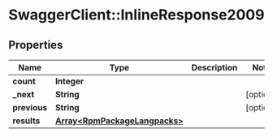 # SwaggerClient::InlineResponse2009

## Properties
Name | Type | Description | Notes
------------ | ------------- | ------------- | -------------
**count** | **Integer** |  | 
**_next** | **String** |  | [optional] 
**previous** | **String** |  | [optional] 
**results** | [**Array&lt;RpmPackageLangpacks&gt;**](RpmPackageLangpacks.md) |  | 


